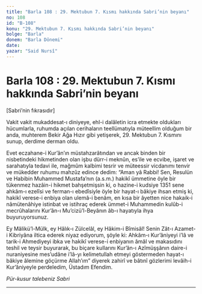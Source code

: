 ```yaml
---
title: "Barla 108 : 29. Mektubun 7. Kısmı hakkında Sabri’nin beyanı"
no: 108
id: "B-108"
konu: "29. Mektubun 7. Kısmı hakkında Sabri’nin beyanı"
bolge: "Barla"
donem: "Barla Dönemi"
date: 
yazar: "Said Nursî"
---
```


# Barla 108 : 29. Mektubun 7. Kısmı hakkında Sabri’nin beyanı

<p class="takdim">[Sabri’nin fıkrasıdır]</p>

Vakit vakit mukaddesat-ı diniyeye, ehl-i dalâletin icra etmekte oldukları hücumlarla, ruhumda açılan cerihaların teellümatıyla müteellim olduğum bir anda, muhterem Bekir Ağa Hızır gibi yetişerek, 29. Mektubun 7. Kısmını sunup, derdime derman oldu.

Evet eczahane-i Kur’ân’ın müstahzarâtından ve ancak binden bir nisbetindeki hikmetinden olan işbu dürr-i meknûn, es’ile ve ecvibe, işaret ve sarahatıyla tedavi ile, mağmûm kalbimi tesrir ve müteessir vicdanımı tenvir ve mükedder ruhumu mahzûz edince dedim: “Aman yâ Rabbi! Sen, Resulün ve Habibin Muhammed Mustafa’nın (a.s.m.) hakikî ümmetine öyle bir tükenmez hazâin-i hikmet bahşetmişsin ki, o hazine-i kudsiye 1351 sene ahkâm-ı ezelîsi ve ferman-ı ebedîsiyle öyle bir hayat-ı bâkiye ihsan etmiş ki, hakikî verese-i enbiya olan ulemâ-i benâm, en kısa bir âyetten nice hakaik-i nâmütenâhiye istinbat ve istihraç ederek ümmet-i Muhammedin kulûb-i mecrûhalarını Kur’ân-ı Mu’cizü’l-Beyânın âb-ı hayatıyla ihya buyuruyorsunuz.

Ey Mâlikü’l-Mülk, ey Hâlık-ı Zülcelâl, ey Hâkim-i Bîmisâl! Senin Zât-ı Azamet-i Kibriyâna iltica ederek niyaz ediyorum, şöyle ki: Ahkâm-ı Kur’âniyeyi i’lâ ve tarik-i Ahmediyeyi ibka ve hakikî verese-i enbiyanın âmâl ve makasıdını teshil ve teysir buyurarak, bu biçare kullarını Kur’ân-ı Azîmüşşânın daire-i nuraniyesine mes’udâne i’lâ-yı kelimetullah etmeyi göstermeden hayat-ı bâkiye âlemine göçürme Allah’ım” diyerek zahirî ve bâtınî gözlerimi levâih-i Kur’âniyeyle perdeledim, Üstadım Efendim.

*Pür-kusur talebeniz*
*Sabri*

***

